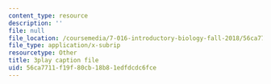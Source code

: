 ```yaml
---
content_type: resource
description: ''
file: null
file_location: /coursemedia/7-016-introductory-biology-fall-2018/56ca7711f19f80cb18b81edfdcdc6fce_EJ6Sjn1c04Y.srt
file_type: application/x-subrip
resourcetype: Other
title: 3play caption file
uid: 56ca7711-f19f-80cb-18b8-1edfdcdc6fce
---
```

